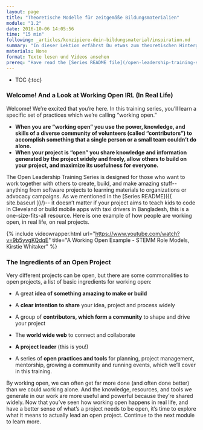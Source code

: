 ```yaml
---
layout: page
title: "Theoretische Modelle für zeitgemäße Bildungsmaterialien"
module: "1.2"
date: 2016-10-06 14:05:56
time: "15 min"
following: _articles/konzipiere-dein-bildungsmaterial/inspiration.md
summary: "In dieser Lektion erfährst Du etwas zum theoretischen Hintergrund von zeitgemäßen Bildungsmaterialien."
materials: None
format: Texte lesen und Videos ansehen
prereq: "Have read the [Series README file](/open-leadership-training-series/articles/readme)"
---
```

* TOC
{:toc}

### Welcome! And a Look at Working Open IRL (In Real Life)

Welcome! We’re excited that you’re here. In this training series, you’ll learn a specific set of practices which we’re calling “working open.”

*   **When you are “working open” you use the power, knowledge, and skills of a diverse community of volunteers (called “contributors”) to accomplish something that a single person or a small team couldn’t do alone.**
*   **When your project is “open” you share knowledge and information generated by the project widely and freely, allow others to build on your project, and maximize its usefulness for everyone.**

The Open Leadership Training Series is designed for those who want to work together with others to create, build, and make amazing stuff-- anything from software projects to learning materials to organizations or advocacy campaigns. As we mentioned in the [Series README]({{ site.baseurl }}/)-- it doesn’t matter if your project aims to teach kids to code in Cleveland or build mobile apps with taxi drivers in Bangladesh, this is a one-size-fits-all resource. Here is one example of how people are working open, in real life, on real projects.

{% include videowrapper.html
  url="https://www.youtube.com/watch?v=9b5yvgKQdqE"
  title="A Working Open Example - STEMM Role Models, Kirstie Whitaker" %}

### The Ingredients of an Open Project

Very different projects can be open, but there are some commonalities to open projects, a list of basic ingredients for working open:

*   A great **idea of something amazing to make or build**

*   A **clear intention to share** your idea, project and process widely

*   A group of **contributors, which form a community** to shape and drive your project

*   The **world wide web** to connect and collaborate

*   **A project leader** (this is you!)

*   A series of **open practices and tools** for planning, project management, mentorship, growing a community and running events, which we’ll cover in this training.

By working open, we can often get far more done (and often done better) than we could working alone. And the knowledge, resources, and tools we generate in our work are more useful and powerful because they’re shared widely. Now that you’ve seen how working open happens in real life, and have a better sense of what’s a project needs to be open, it’s time to explore what it means to actually lead an open project. Continue to the next module to learn more.
